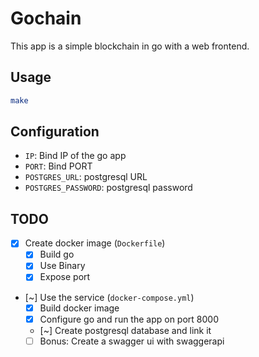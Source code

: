 # Gochain
This app is a simple blockchain in go with a web frontend.

## Usage
```bash
make
```

## Configuration
 - `IP`: Bind IP of the go app
 - `PORT`: Bind PORT
 - `POSTGRES_URL`: postgresql URL
 - `POSTGRES_PASSWORD`: postgresql password

## TODO
 - [X] Create docker image (`Dockerfile`)
    - [X] Build go
    - [X] Use Binary
    - [X] Expose port
 - [~] Use the service (`docker-compose.yml`)
    - [X] Build docker image
    - [X] Configure go and run the app on port 8000
    - [~] Create postgresql database and link it
    - [ ] Bonus: Create a swagger ui with swaggerapi

